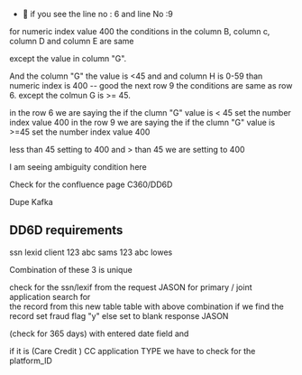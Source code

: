 - 👋 if you see the line no : 6 and line No :9

for numeric index value 400 the conditions in the column B, column c, column D and column E are same

except the value in column "G".

And the column "G" the value is <45 and and column H is 0-59 than numeric index is 400 -- good
the next row 9 the conditions are  same as row 6. except the colmun G is >= 45.

in the row 6 we are saying the if the clumn "G" value is < 45 set the number index value 400
in the row 9 we are saying the if the clumn "G" value is >=45 set the number index value 400

less than 45 setting to 400 and > than 45 we are setting to 400

I am seeing ambiguity condition here





Check for the confluence page C360/DD6D

Dupe Kafka

DD6D requirements
----------------------
ssn     lexid   client
123     abc     sams
123	abc     lowes

Combination of these 3 is unique

check for the ssn/lexif from the request JASON for primary / joint application search for  
the record from this new table table with above combination if we find the record 
set fraud flag "y" else set to blank response JASON  

(check for 365 days) with entered date field and 

if it is (Care Credit ) CC application TYPE we have to check for the platform_ID 
